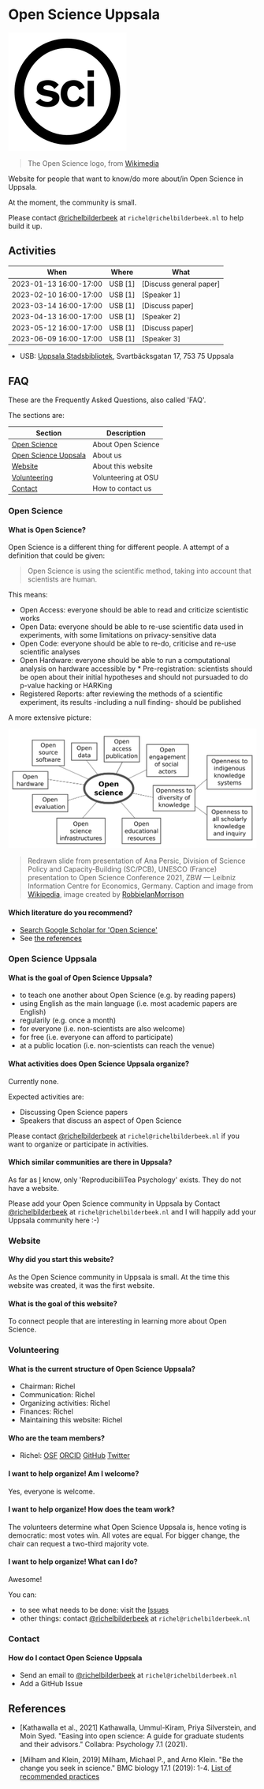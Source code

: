 # Open Science Uppsala

![Open Science Logo](Openscience_240x240.png)

> The Open Science logo, from [Wikimedia](https://commons.wikimedia.org/wiki/File:Openscience.svg)

Website for people that want to know/do more about/in Open Science in Uppsala.

At the moment, the community is small. 

Please contact [@richelbilderbeek](https://github.com/richelbilderbeek)
at `richel@richelbilderbeek.nl` to help build it up.

## Activities

When                  | Where  |What
----------------------|--------|----------------
2023-01-13 16:00-17:00|USB [1] |[Discuss general paper]
2023-02-10 16:00-17:00|USB [1] |[Speaker 1]
2023-03-14 16:00-17:00|USB [1] |[Discuss paper]
2023-04-13 16:00-17:00|USB [1] |[Speaker 2]
2023-05-12 16:00-17:00|USB [1] |[Discuss paper]
2023-06-09 16:00-17:00|USB [1] |[Speaker 3]

 * USB: [Uppsala Stadsbibliotek](https://bibliotekuppsala.se/web/arena/stadsbiblioteket), Svartbäcksgatan 17, 753 75 Uppsala

## FAQ

These are the Frequently Asked Questions, also called 'FAQ'.

The sections are:

Section                                      |Description
---------------------------------------------|-------------------
[Open Science](#open-science)                |About Open Science
[Open Science Uppsala](#open-science-uppsala)|About us
[Website](#website)                          |About this website
[Volunteering](#volunteering)                |Volunteering at OSU
[Contact](#contact)                          |How to contact us

### Open Science

#### What is Open Science?

Open Science is a different thing for different people. A attempt of a definition that could be given: 

> Open Science is using the scientific method, 
> taking into account that scientists are human.

This means:

 * Open Access: everyone should be able to read and criticize scientistic works
 * Open Data: everyone should be able to re-use scientific data used in
   experiments, with some limitations on privacy-sensitive data
 * Open Code: everyone should be able to re-do, criticise and re-use scientific analyses
 * Open Hardware: everyone should be able to run a computational analysis
   on hardware accessible by  * Pre-registration: scientists should be open about their initial hypotheses
   and should not pursuaded to do p-value hacking or HARKing
 * Registered Reports: after reviewing the methods of a scientific experiment,
   its results -including a null finding- should be published

A more extensive picture:

![](Osc2021-unesco-open-science-no-gray.png)

> Redrawn slide from presentation of Ana Persic, 
> Division of Science Policy and Capacity-Building (SC/PCB), 
> UNESCO (France) presentation to Open Science Conference 2021, 
> ZBW — Leibniz Information Centre for Economics, Germany.
> Caption and image from [Wikipedia](https://en.wikipedia.org/wiki/Open_science#/media/File:Osc2021-unesco-open-science-no-gray.png),
> image created by [RobbieIanMorrison](https://commons.wikimedia.org/wiki/User:RobbieIanMorrison)

#### Which literature do you recommend?

 * [Search Google Scholar for 'Open Science'](https://scholar.google.com/scholar?hl=sv&as_sdt=0%2C5&q=open+science&btnG=)
 * See [the references](#references)

### Open Science Uppsala

#### What is the goal of Open Science Uppsala?

 * to teach one another about Open Science (e.g. by reading papers)
 * using English as the main language (i.e. most academic papers are English)
 * regularily (e.g. once a month)
 * for everyone (i.e. non-scientists are also welcome)
 * for free (i.e. everyone can afford to participate)
 * at a public location (i.e. non-scientists can reach the venue)

#### What activities does Open Science Uppsala organize?

Currently none. 

Expected activities are:

 * Discussing Open Science papers
 * Speakers that discuss an aspect of Open Science

Please contact [@richelbilderbeek](https://github.com/richelbilderbeek)
at `richel@richelbilderbeek.nl` 
if you want to organize or participate in activities.

#### Which similar communities are there in Uppsala?

As far as [I](https://github.com/richelbilderbeek) know,
only 'ReproducibiliTea Psychology' exists.
They do not have a website.

Please add your Open Science community in Uppsala by 
Contact [@richelbilderbeek](https://github.com/richelbilderbeek)
at `richel@richelbilderbeek.nl` 
and I will happily add your Uppsala community here :-)

### Website

#### Why did you start this website?

As the Open Science community in Uppsala is small.
At the time this website was created, it was the first website.

#### What is the goal of this website?

To connect people that are interesting in learning more about Open Science.

### Volunteering

#### What is the current structure of Open Science Uppsala?

 * Chairman: Richel
 * Communication: Richel
 * Organizing activities: Richel
 * Finances: Richel
 * Maintaining this website: Richel

#### Who are the team members?

 * Richel: [OSF](https://osf.io/5dtem/) [ORCID](https://orcid.org/0000-0003-1107-7049) [GitHub](https://github.com/richelbilderbeek) [Twitter](https://twitter.com/rjcbilderbeek)

#### I want to help organize! Am I welcome?

Yes, everyone is welcome.

#### I want to help organize! How does the team work?

The volunteers determine what Open Science Uppsala is,
hence voting is democratic:
most votes win.
All votes are equal.
For bigger change, the chair can request a two-third majority vote.

#### I want to help organize! What can I do?

Awesome!

You can:

 * to see what needs to be done: 
   visit the [Issues](https://github.com/richelbilderbeek/open_science_uppsala/issues) 
 * other things: contact [@richelbilderbeek](https://github.com/richelbilderbeek)
   at `richel@richelbilderbeek.nl` 


### Contact

#### How do I contact Open Science Uppsala

 * Send an email to [@richelbilderbeek](https://github.com/richelbilderbeek) at `richel@richelbilderbeek.nl`
 * Add a GitHub Issue

## References

 * [Kathawalla et al., 2021] Kathawalla, Ummul-Kiram, Priya Silverstein, and Moin Syed. "Easing into open science: A guide for graduate students and their advisors." Collabra: Psychology 7.1 (2021).

 * [Milham and Klein, 2019] Milham, Michael P., and Arno Klein. "Be the change you seek in science." BMC biology 17.1 (2019): 1-4.
   [List of recommended practices](https://matter.childmind.org/open-science.html)
  
